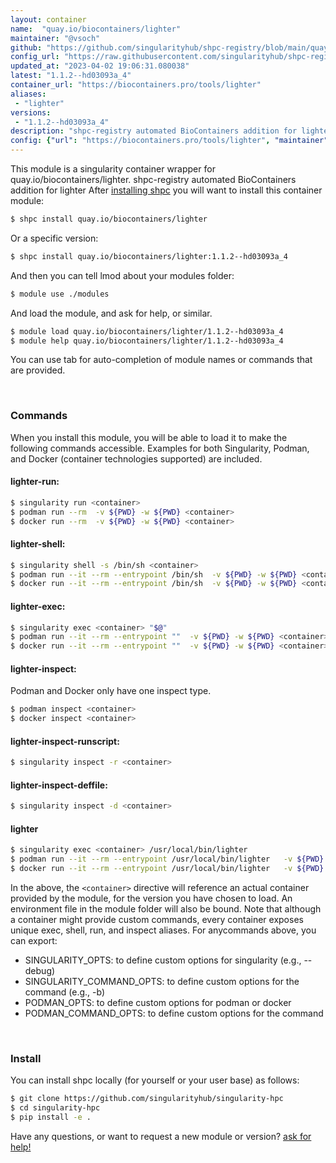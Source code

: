 ```yaml
---
layout: container
name:  "quay.io/biocontainers/lighter"
maintainer: "@vsoch"
github: "https://github.com/singularityhub/shpc-registry/blob/main/quay.io/biocontainers/lighter/container.yaml"
config_url: "https://raw.githubusercontent.com/singularityhub/shpc-registry/main/quay.io/biocontainers/lighter/container.yaml"
updated_at: "2023-04-02 19:06:31.080038"
latest: "1.1.2--hd03093a_4"
container_url: "https://biocontainers.pro/tools/lighter"
aliases:
 - "lighter"
versions:
 - "1.1.2--hd03093a_4"
description: "shpc-registry automated BioContainers addition for lighter"
config: {"url": "https://biocontainers.pro/tools/lighter", "maintainer": "@vsoch", "description": "shpc-registry automated BioContainers addition for lighter", "latest": {"1.1.2--hd03093a_4": "sha256:79f4681de7ebb56f2fcf8f9152f24f5fb7554099a47c9c158abd5db306b7c57d"}, "tags": {"1.1.2--hd03093a_4": "sha256:79f4681de7ebb56f2fcf8f9152f24f5fb7554099a47c9c158abd5db306b7c57d"}, "docker": "quay.io/biocontainers/lighter", "aliases": {"lighter": "/usr/local/bin/lighter"}}
---
```


This module is a singularity container wrapper for quay.io/biocontainers/lighter.
shpc-registry automated BioContainers addition for lighter
After [installing shpc](#install) you will want to install this container module:


```bash
$ shpc install quay.io/biocontainers/lighter
```

Or a specific version:

```bash
$ shpc install quay.io/biocontainers/lighter:1.1.2--hd03093a_4
```

And then you can tell lmod about your modules folder:

```bash
$ module use ./modules
```

And load the module, and ask for help, or similar.

```bash
$ module load quay.io/biocontainers/lighter/1.1.2--hd03093a_4
$ module help quay.io/biocontainers/lighter/1.1.2--hd03093a_4
```

You can use tab for auto-completion of module names or commands that are provided.

<br>

### Commands

When you install this module, you will be able to load it to make the following commands accessible.
Examples for both Singularity, Podman, and Docker (container technologies supported) are included.

#### lighter-run:

```bash
$ singularity run <container>
$ podman run --rm  -v ${PWD} -w ${PWD} <container>
$ docker run --rm  -v ${PWD} -w ${PWD} <container>
```

#### lighter-shell:

```bash
$ singularity shell -s /bin/sh <container>
$ podman run --it --rm --entrypoint /bin/sh  -v ${PWD} -w ${PWD} <container>
$ docker run --it --rm --entrypoint /bin/sh  -v ${PWD} -w ${PWD} <container>
```

#### lighter-exec:

```bash
$ singularity exec <container> "$@"
$ podman run --it --rm --entrypoint ""  -v ${PWD} -w ${PWD} <container> "$@"
$ docker run --it --rm --entrypoint ""  -v ${PWD} -w ${PWD} <container> "$@"
```

#### lighter-inspect:

Podman and Docker only have one inspect type.

```bash
$ podman inspect <container>
$ docker inspect <container>
```

#### lighter-inspect-runscript:

```bash
$ singularity inspect -r <container>
```

#### lighter-inspect-deffile:

```bash
$ singularity inspect -d <container>
```


#### lighter

```bash
$ singularity exec <container> /usr/local/bin/lighter
$ podman run --it --rm --entrypoint /usr/local/bin/lighter   -v ${PWD} -w ${PWD} <container> -c " $@"
$ docker run --it --rm --entrypoint /usr/local/bin/lighter   -v ${PWD} -w ${PWD} <container> -c " $@"
```



In the above, the `<container>` directive will reference an actual container provided
by the module, for the version you have chosen to load. An environment file in the
module folder will also be bound. Note that although a container
might provide custom commands, every container exposes unique exec, shell, run, and
inspect aliases. For anycommands above, you can export:

 - SINGULARITY_OPTS: to define custom options for singularity (e.g., --debug)
 - SINGULARITY_COMMAND_OPTS: to define custom options for the command (e.g., -b)
 - PODMAN_OPTS: to define custom options for podman or docker
 - PODMAN_COMMAND_OPTS: to define custom options for the command

<br>

### Install

You can install shpc locally (for yourself or your user base) as follows:

```bash
$ git clone https://github.com/singularityhub/singularity-hpc
$ cd singularity-hpc
$ pip install -e .
```

Have any questions, or want to request a new module or version? [ask for help!](https://github.com/singularityhub/singularity-hpc/issues)